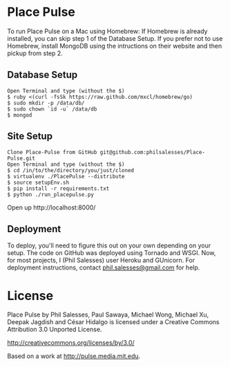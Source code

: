 Place Pulse
===============
To run Place Pulse on a Mac using Homebrew:
If Homebrew is already installed, you can skip step 1 of the Database Setup.
If you prefer not to use Homebrew, install MongoDB using the intructions on their website and then pickup from step 2.

Database Setup
--------------------
    
    Open Terminal and type (without the $)
    $ ruby <(curl -fsSk https://raw.github.com/mxcl/homebrew/go)
	$ sudo mkdir -p /data/db/
	$ sudo chown `id -u` /data/db
	$ mongod
	
Site Setup
--------------------
	
	Clone Place-Pulse from GitHub git@github.com:philsalesses/Place-Pulse.git
	Open Terminal and type (without the $)
	$ cd /in/to/the/directory/you/just/cloned
	$ virtualenv ./PlacePulse --distribute
	$ source setupEnv.sh
	$ pip install -r requirements.txt
	$ python ./run_placepulse.py

Open up http://localhost:8000/

Deployment
--------------------

To deploy, you'll need to figure this out on your own depending on your setup. The code on GitHub was deployed using Tornado and WSGI. Now, for most projects, I (Phil Salesses) user Heroku and GUnicorn. For deployment instructions, contact phil.salesses@gmail.com for help.

License
===============
Place Pulse by Phil Salesses, Paul Sawaya, Michael Wong, Michael Xu, Deepak Jagdish and César Hidalgo is licensed under a Creative Commons Attribution 3.0 Unported License.

http://creativecommons.org/licenses/by/3.0/

Based on a work at http://pulse.media.mit.edu.